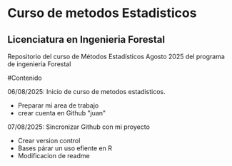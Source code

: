 # Curso de metodos Estadisticos
## Licenciatura en Ingenieria Forestal 

Repositorio del curso de Métodos Estadísticos Agosto 2025 del programa de ingeniería Forestal 

#Contenido

06/08/2025: Inicio de curso de metodos estadisticos.
  + Preparar mi area de trabajo
  + crear cuenta en Github "juan"
  
07/08/2025: Sincronizar Github con mi proyecto
  + Crear version control
  + Bases párar un uso efiente en R
  + Modificacion de readme
